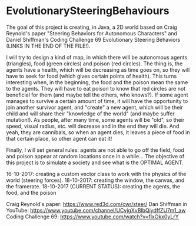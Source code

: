 # EvolutionarySteeringBehaviours

The goal of this project is creating, in Java, a 2D world based on Craig Reynold's paper "Steering Behaviors for Autonomous Characters" and Daniel Shiffman's Coding Challenge 69 Evolutionary Steering Behaviors (LINKS IN THE END OF THE FILE!).

I will try to design a kind of map, in which there will be autonomous agents (triangles), food (green circles) and poison (red circles).
The thing is, the agents have a health, which will be decreasing as time goes on, so they will have to seek for food (which gives certain points of health).
This turns interesting when, in the beginning, the food and the poison mean the same to the agents. They will have to eat poison to know that red circles are not beneficial for them (and maybe tell the others, who knows?).
If some agent manages to survive a certain amount of time, it will have the opportunity to join another survivor agent, and "create" a new agent, which will be their child and will share their "knowledge of the world" (and maybe suffer mutation!).
As people, after many time, some agents will be "old", so their speed, visual radius, etc. will decrease and in the end they will die.
And yeah, they are cannibals, so when an agent dies, it leaves a piece of food in that certain place, so other agent can eat it!

Finally, I will set general rules: agents are not able to go off the field, food and poison appear at random locations once in a while...
The objective of this project is to simulate a society and see what is the OPTIMAL AGENT.

16-10-2017: creating a custom vector class to work with the physics of the world (steering forces).
18-10-2017: creating the window, the canvas, and the framerate.
18-10-2017 (CURRENT STATUS): creating the agents, the food, and the poison

Craig Reynold's paper: https://www.red3d.com/cwr/steer/
Dan Shiffman in YouTube: https://www.youtube.com/channel/UCvjgXvBlbQiydffZU7m1_aw
Coding Challenge 69: https://www.youtube.com/watch?v=flxOkx0yLrY
